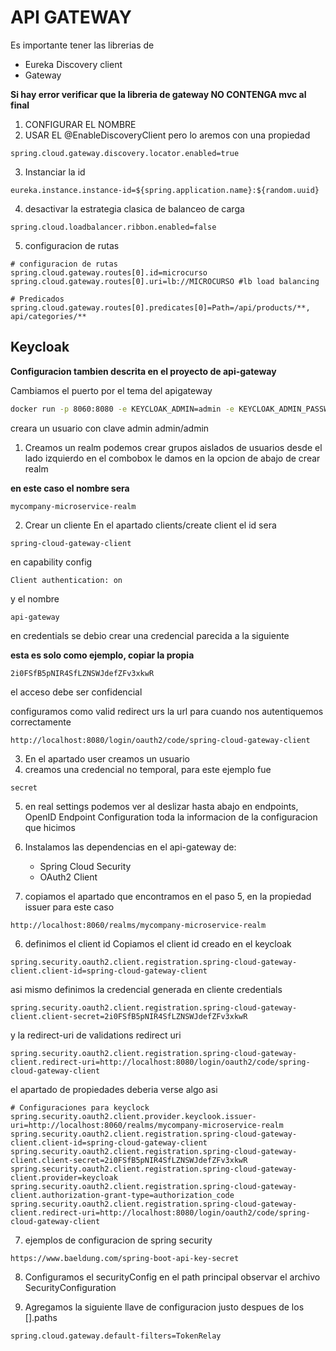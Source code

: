 # API GATEWAY
Es importante tener las librerias de
* Eureka Discovery client
* Gateway

**Si hay error verificar que la libreria de gateway NO CONTENGA mvc al final**

1. CONFIGURAR EL NOMBRE
2. USAR EL @EnableDiscoveryClient pero lo aremos con una propiedad
```properties
spring.cloud.gateway.discovery.locator.enabled=true
```
3. Instanciar la id
```properties
eureka.instance.instance-id=${spring.application.name}:${random.uuid}
```
4. desactivar la estrategia clasica de balanceo de carga
```properties
spring.cloud.loadbalancer.ribbon.enabled=false
```

5. configuracion de rutas
```properties
# configuracion de rutas
spring.cloud.gateway.routes[0].id=microcurso
spring.cloud.gateway.routes[0].uri=lb://MICROCURSO #lb load balancing

# Predicados
spring.cloud.gateway.routes[0].predicates[0]=Path=/api/products/**, api/categories/**
```


## Keycloak

__Configuracion tambien descrita en el  proyecto de api-gateway__

Cambiamos el puerto por el tema del apigateway
```bash
docker run -p 8060:8080 -e KEYCLOAK_ADMIN=admin -e KEYCLOAK_ADMIN_PASSWORD=admin quay.io/keycloak/keycloak:25.0.2 start-dev
```

creara un usuario con clave admin
admin/admin

1. Creamos un realm
   podemos crear grupos aislados de usuarios
   desde el lado izquierdo en el combobox le damos en la opcion de abajo de crear realm

**en este caso el nombre sera**
```properties
mycompany-microservice-realm
```

2. Crear un cliente
   En el apartado clients/create client
   el id sera
```properties
spring-cloud-gateway-client
```
en capability config

```properties
Client authentication: on
```
y el nombre
```properties
api-gateway
```
en credentials se debio crear una credencial parecida a la siguiente

**esta es solo como ejemplo, copiar la propia**
```properties
2i0FSfB5pNIR4SfLZNSWJdefZFv3xkwR
```
el acceso debe ser confidencial

configuramos como valid redirect urs la url para cuando nos autentiquemos correctamente
```
http://localhost:8080/login/oauth2/code/spring-cloud-gateway-client
```

3. En el apartado user creamos un usuario
4. creamos una credencial no temporal, para este ejemplo fue

```properties
secret
```

5. en real settings podemos ver al deslizar hasta abajo en endpoints, OpenID Endpoint Configuration
   toda la informacion de la configuracion que hicimos

6. Instalamos las dependencias en el api-gateway de:
    * Spring Cloud Security
    * OAuth2 Client

7. copiamos el apartado que encontramos en el paso 5, en la propiedad issuer
para este caso
````
http://localhost:8060/realms/mycompany-microservice-realm
````
6. definimos el client id
Copiamos el client id creado en el keycloak
```properties
spring.security.oauth2.client.registration.spring-cloud-gateway-client.client-id=spring-cloud-gateway-client
```
asi mismo definimos la credencial generada en cliente credentials
```properties
spring.security.oauth2.client.registration.spring-cloud-gateway-client.client-secret=2i0FSfB5pNIR4SfLZNSWJdefZFv3xkwR
```
y la redirect-uri de validations redirect uri
```properties
spring.security.oauth2.client.registration.spring-cloud-gateway-client.redirect-uri=http://localhost:8080/login/oauth2/code/spring-cloud-gateway-client
```

el apartado de propiedades deberia verse algo asi
```properties
# Configuraciones para keyclock
spring.security.oauth2.client.provider.keyclook.issuer-uri=http://localhost:8060/realms/mycompany-microservice-realm
spring.security.oauth2.client.registration.spring-cloud-gateway-client.client-id=spring-cloud-gateway-client
spring.security.oauth2.client.registration.spring-cloud-gateway-client.client-secret=2i0FSfB5pNIR4SfLZNSWJdefZFv3xkwR
spring.security.oauth2.client.registration.spring-cloud-gateway-client.provider=keycloak
spring.security.oauth2.client.registration.spring-cloud-gateway-client.authorization-grant-type=authorization_code
spring.security.oauth2.client.registration.spring-cloud-gateway-client.redirect-uri=http://localhost:8080/login/oauth2/code/spring-cloud-gateway-client

```
7. ejemplos de configuracion de spring security
````
https://www.baeldung.com/spring-boot-api-key-secret
````

8. Configuramos el securityConfig en el path principal observar el archivo SecurityConfiguration

9. Agregamos la siguiente llave de configuracion justo despues de los [].paths
```properties
spring.cloud.gateway.default-filters=TokenRelay
```
